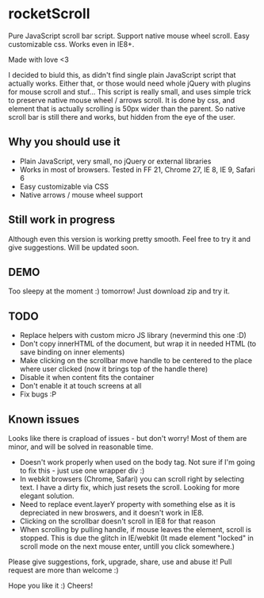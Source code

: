 rocketScroll
============

Pure JavaScript scroll bar script. Support native mouse wheel scroll. Easy customizable css. Works even in IE8+.

Made with love <3

I decided to biuld this, as didn't find single plain JavaScript script that actually works. Either that, or those would need whole jQuery with plugins for mouse scroll and stuf... This script is really small, and uses simple trick to preserve native mouse wheel / arrows scroll. It is done by css, and element that is actually scrolling is 50px wider than the parent. So native scroll bar is still there and works, but hidden from the eye of the user.


## Why you should use it

* Plain JavaScript, very small, no jQuery or external libraries
* Works in most of browsers. Tested in FF 21, Chrome 27, IE 8, IE 9, Safari 6
* Easy customizable via CSS
* Native arrows / mouse wheel support


## Still work in progress

Although even this version is working pretty smooth. Feel free to try it and give suggestions. Will be updated soon.


## DEMO

Too sleepy at the moment :) tomorrow! Just download zip and try it.


## TODO

* Replace helpers with custom micro JS library (nevermind this one :D)
* Don't copy innerHTML of the document, but wrap it in needed HTML (to save binding on inner elements)
* Make clicking on the scrollbar move handle to be centered to the place where user clicked (now it brings top of the handle there)
* Disable it when content fits the container
* Don't enable it at touch screens at all
* Fix bugs :P


## Known issues

Looks like there is crapload of issues - but don't worry! Most of them are minor, and will be solved in reasonable time.

* Doesn't work properly when used on the body tag. Not sure if I'm going to fix this - just use one wrapper div :)
* In webkit browsers (Chrome, Safari) you can scroll right by selecting text. I have a dirty fix, which just resets the scroll. Looking for more elegant solution.
* Need to replace event.layerY property with something else as it is depreciated in new broswers, and it doesn't work in IE8.
* Clicking on the scrollbar doesn't scroll in IE8 for that reason
* When scrolling by pulling handle, if mouse leaves the element, scroll is stopped. This is due the glitch in IE/webkit (It made element "locked" in scroll mode on the next mouse enter, untill you click somewhere.)

Please give suggestions, fork, upgrade, share, use and abuse it! Pull request are more than welcome :)

Hope you like it :)
Cheers!